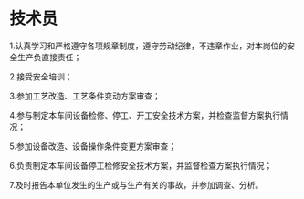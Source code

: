# 技术员

1.认真学习和严格遵守各项规章制度，遵守劳动纪律，不违章作业，对本岗位的安全生产负直接责任；

2.接受安全培训；

3.参加工艺改造、工艺条件变动方案审查；

4.参与制定本车间设备检修、停工、开工安全技术方案，并检查监督方案执行情况；

5.参加设备改造、设备操作条件变更方案审查；

6.负责制定本车间设备停工检修安全技术方案，并监督检查方案执行情况；

7.及时报告本单位发生的生产或与生产有关的事故，并参加调查、分析。